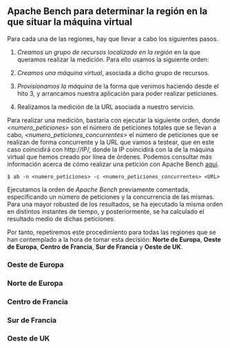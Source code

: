 
## Apache Bench para determinar la región en la que situar la máquina virtual

Para cada una de las regiones, hay que llevar a cabo los siguientes pasos.

1. *Creamos un grupo de recursos localizado en la región* en la que queramos realizar la medición. Para ello usamos la siguiente orden:

2. *Creamos una máquina virtual*, asociada a dicho grupo de recursos.

3. *Provisionamos la máquina* de la forma que venimos haciendo desde el hito 3, y arrancamos nuestra aplicación para poder realizar peticiones.

4. Realizamos la medición de la URL asociada a nuestro servicio.

  Para realizar una medición, bastaría con ejecutar la siguiente orden, donde *<numero_peticiones>* son el número de peticiones totales que se llevan a cabo, *<numero_peticiones_concurrentes>* el número de peticiones que se realizan de forma concurrente y <URL> la URL que vamos a testear, que en este caso coincidirá con http://IP/, donde la IP coincidirá con la de la máquina virtual que hemos creado por línea de órdenes. Podemos consultar más información acerca de cómo realizar una petición con Apache Bench [aquí](https://blog.diacode.com/testeando-el-rendimiento-de-tu-aplicacion-con-apache-bench).

  ~~~
  $ ab -n <numero_peticiones> -c <numero_peticiones_concurrentes> <URL>
  ~~~

  Ejecutamos la orden de *Apache Bench* previamente comentada, especificando un número de peticiones y la concurrencia de las mismas. Para una mayor robusted de los resultados, se ha ejecutado la misma orden en distintos instantes de tiempo, y posteriormente, se ha calculado el resultado medio de dichas peticiones.


Por tanto, repetiremos este procedimiento para todas las regiones que se han contemplado a la hora de tomar esta decisión: **Norte de Europa**, **Oeste de Europa**, **Centro de Francia**, **Sur de Francia** y **Oeste de UK**.

### Oeste de Europa


### Norte de Europa


### Centro de Francia

### Sur de Francia

### Oeste de UK
